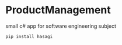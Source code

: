 # ProductManagement
small c# app for software engineering subject 

```python
pip install hasagi
```
